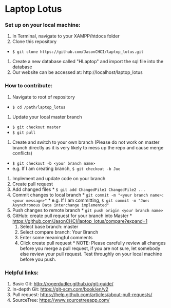 # Laptop Lotus

### Set up on your local machine:
1. In Terminal, navigate to your XAMPP/htdocs folder
1. Clone this repository
  * `$ git clone https://github.com/JasonCHCI/laptop_lotus.git`
1. Create a new database called "HLaptop" and import the sql file into the database
1. Our website can be accessed at:  http://localhost/laptop_lotus

### How to contribute:
1. Navigate to root of repository
  * `$ cd /path/laptop_lotus`
1. Update your local master branch
  * `$ git checkout master`
  * `$ git pull`
1. Create and switch to your own branch (Please do not work on master branch directly as it is very likely to mess up the repo and cause merge conflicts)
  * `$ git checkout -b <your branch name>`
  * e.g. If I am creating branch, `$ git checkout -b Jue`
1. Implement and update code on your branch
1. Create pull request
  1. Add changed files
    * `$ git add ChangedFile1 ChangedFile2 ...`
  1. Commit changes to local branch
    * `git commit -m "<your branch name>:<your message>"`
    * e.g. If I am committing, `$ git commit -m "Jue: Asynchronous Data interchange implemented"`
  1. Push changes to remote branch
    * `git push origin <your branch name>`
  1. GitHub: create pull request for your branch into Master
    * https://github.com/JasonCHCI/laptop_lotus/compare?expand=1
      1. Select base branch: master
      1. Select compare branch: Your Branch
      1. Enter some meaningful comments
      1. Click create pull request
    * NOTE: Please carefully review all changes before you merge a pull request, if you are not sure, let somebody else review your pull request. Test throughly on your local machine before you push.


### Helpful links:
1. Basic Git: http://rogerdudler.github.io/git-guide/
1. In-depth Git: https://git-scm.com/book/en/v2
1. Pull request: https://help.github.com/articles/about-pull-requests/
1. SourceTree: https://www.sourcetreeapp.com/
